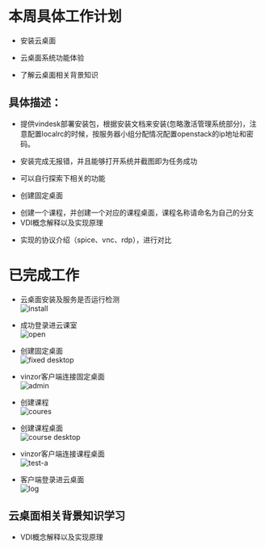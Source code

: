 # 本周具体工作计划  
+ 安装云桌面
- 云桌面系统功能体验
+ 了解云桌面相关背景知识  
  
## 具体描述：
+ 提供vindesk部署安装包，根据安装文档来安装(忽略激活管理系统部分)，注意配置localrc的时候，按服务器小组分配情况配置openstack的ip地址和密码。
- 安装完成无报错，并且能够打开系统并截图即为任务成功
+ 可以自行探索下相关的功能  
- 创建固定桌面
+ 创建一个课程，并创建一个对应的课程桌面，课程名称请命名为自己的分支  
+ VDI概念解释以及实现原理
- 实现的协议介绍（spice、vnc、rdp），进行对比
  
# 已完成工作  
+ 云桌面安装及服务是否运行检测  
![install]()  
  
- 成功登录进云课室  
![open]()  
  
+ 创建固定桌面  
![fixed desktop]()  
  
- vinzor客户端连接固定桌面  
![admin]()  
  
+ 创建课程  
![coures]()  
  
- 创建课程桌面  
![course desktop]()  
  
+ vinzor客户端连接课程桌面  
![test-a]()  
  
- 客户端登录进云桌面  
![log]()  
  
## 云桌面相关背景知识学习  
+ VDI概念解释以及实现原理
